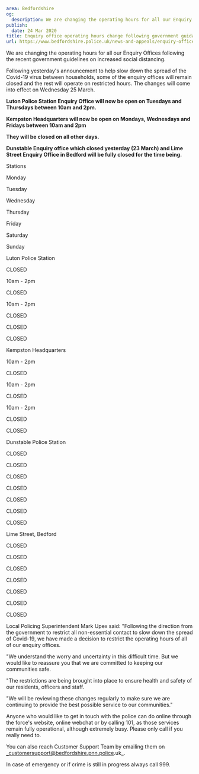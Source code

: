 ```yaml
area: Bedfordshire
og:
  description: We are changing the operating hours for all our Enquiry Offices following the recent government guidelines on increased social distancing.
publish:
  date: 24 Mar 2020
title: Enquiry office operating hours change following government guidance
url: https://www.bedfordshire.police.uk/news-and-appeals/enquiry-offices-restrictions-march20
```

We are changing the operating hours for all our Enquiry Offices following the recent government guidelines on increased social distancing.

Following yesterday's announcement to help slow down the spread of the Covid-19 virus between households, some of the enquiry offices will remain closed and the rest will operate on restricted hours. The changes will come into effect on Wednesday 25 March.

**Luton Police Station Enquiry Office will now be open on Tuesdays and Thursdays between 10am and 2pm.**

**Kempston Headquarters will now be open on Mondays, Wednesdays and Fridays between 10am and 2pm**

**They will be closed on all other days.**

**Dunstable Enquiry office which closed yesterday (23 March) and Lime Street Enquiry Office in Bedford will be fully closed for the time being.**

Stations

Monday

Tuesday

Wednesday

Thursday

Friday

Saturday

Sunday

Luton Police Station

CLOSED

10am - 2pm

CLOSED

10am - 2pm

CLOSED

CLOSED

CLOSED

Kempston Headquarters

10am - 2pm

CLOSED

10am - 2pm

CLOSED

10am - 2pm

CLOSED

CLOSED

Dunstable Police Station

CLOSED

CLOSED

CLOSED

CLOSED

CLOSED

CLOSED

CLOSED

Lime Street, Bedford

CLOSED

CLOSED

CLOSED

CLOSED

CLOSED

CLOSED

CLOSED

Local Policing Superintendent Mark Upex said: "Following the direction from the government to restrict all non-essential contact to slow down the spread of Covid-19, we have made a decision to restrict the operating hours of all of our enquiry offices.

"We understand the worry and uncertainty in this difficult time. But we would like to reassure you that we are committed to keeping our communities safe.

"The restrictions are being brought into place to ensure health and safety of our residents, officers and staff.

"We will be reviewing these changes regularly to make sure we are continuing to provide the best possible service to our communities."

Anyone who would like to get in touch with the police can do online through the force's website, online webchat or by calling 101, as those services remain fully operational, although extremely busy. Please only call if you really need to.

You can also reach Customer Support Team by emailing them on _customersupport@bedfordshire.pnn.police.uk_.

In case of emergency or if crime is still in progress always call 999.

